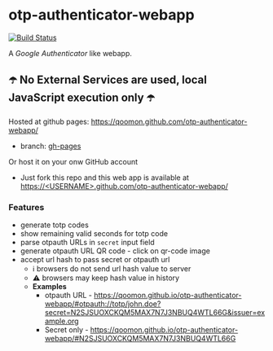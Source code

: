 # otp-authenticator-webapp
[![Build Status](https://travis-ci.org/qoomon/otp-authenticator-webapp.svg?branch=master)](https://travis-ci.org/qoomon/otp-authenticator-webapp)

A *Google Authenticator* like webapp.

## ☂️ No External Services are used, local JavaScript execution only ☂️

Hosted at github pages: https://qoomon.github.com/otp-authenticator-webapp/
* branch: [gh-pages](https://github.com/qoomon/otp-authenticator-webapp/tree/gh-pages)

Or host it on your onw GitHub account 
* Just fork this repo and this web app is available at [https://\<USERNAME>.github.com/otp-authenticator-webapp/]()


### Features
* generate totp codes
* show remaining valid seconds for totp code
* parse otpauth URLs in `secret` input field
* generate otpauth URL QR code - click on qr-code image
* accept url hash to pass secret or otpauth url
  * ℹ️ browsers do not send url hash value to server 
  * ⚠️ browsers may keep hash value in history
  * **Examples**
    * otpauth URL - https://qoomon.github.io/otp-authenticator-webapp/#otpauth://totp/john.doe?secret=N2SJSUOXCKQM5MAX7N7J3NBUQ4WTL66G&issuer=example.org
    * Secret only - https://qoomon.github.io/otp-authenticator-webapp/#N2SJSUOXCKQM5MAX7N7J3NBUQ4WTL66G

